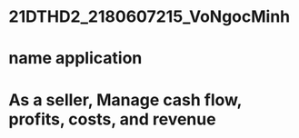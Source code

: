 # 21DTHD2_2180607215_VoNgocMinh 
# name application
# As a seller,  Manage cash flow, profits, costs, and revenue
